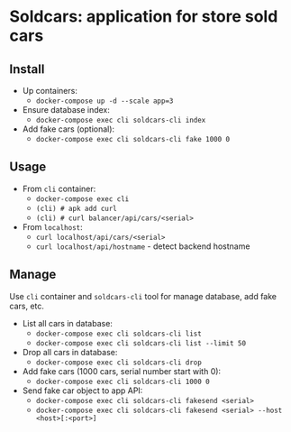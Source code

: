 # Soldcars: application for store sold cars

## Install

* Up containers:
    * `docker-compose up -d --scale app=3`
* Ensure database index:
    * `docker-compose exec cli soldcars-cli index`
* Add fake cars (optional):
    * `docker-compose exec cli soldcars-cli fake 1000 0`

## Usage

* From `cli` container:
    * `docker-compose exec cli`
    * `(cli) # apk add curl`
    * `(cli) # curl balancer/api/cars/<serial>`
* From `localhost`:
    * `curl localhost/api/cars/<serial>`
    * `curl localhost/api/hostname` - detect backend hostname

## Manage

Use `cli` container and `soldcars-cli` tool for manage database, add fake cars, etc.

* List all cars in database:
    * `docker-compose exec cli soldcars-cli list`
    * `docker-compose exec cli soldcars-cli list --limit 50`
* Drop all cars in database:
    * `docker-compose exec cli soldcars-cli drop`
* Add fake cars (1000 cars, serial number start with 0):
    * `docker-compose exec cli soldcars-cli 1000 0`
* Send fake car object to app API:
    * `docker-compose exec cli soldcars-cli fakesend <serial>`
    * `docker-compose exec cli soldcars-cli fakesend <serial> --host <host>[:<port>]`
